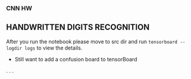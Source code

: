 ### CNN HW

## HANDWRITTEN DIGITS RECOGNITION

After you run the notebook please move to src dir and run `tensorboard --logdir logs` to view the details.

* Still want to add a confusion board to tensorBoard

.
.
.
